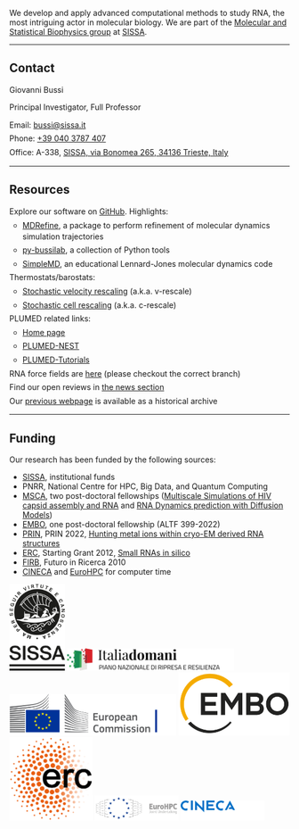 
We develop and apply advanced computational methods to study RNA, the most intriguing actor in molecular biology.
We are part of the <a target="_blank" href="https://msb.sissa.it">Molecular and Statistical Biophysics group</a>
at <a target="_blank" href="https://www.sissa.it">SISSA</a>.

---

## Contact

Giovanni Bussi

Principal Investigator, Full Professor  

<ul class="tight-list">
<li><i class="fas fa-envelope"></i> Email: <a target="_blank" href="mailto:bussi@sissa.it">bussi@sissa.it</a></li>
<li><i class="fas fa-phone"></i> Phone: <a target="_blank" href="tel:+390403787407">+39 040 3787 407</a></li>
<li><i class="fas fa-location-dot"></i> Office: A-338, <a target="_blank" href="https://maps.app.goo.gl/tNTxGpG9mjJVxbsX8">SISSA, via Bonomea 265, 34136 Trieste, Italy</a></li>
</ul>

---

## Resources

<ul class="tight-list">
<li><i class="fab fa-github"></i> Explore our software on <a target="_blank" href="https://github.com/bussilab">GitHub</a>. Highlights:
  <ul>
    <li><a target="_blank" href="https://github.com/bussilab/MDRefine">MDRefine</a>, a package to perform refinement of molecular dynamics simulation trajectories</li>
    <li><a target="_blank" href="https://github.com/bussilab/py-bussilab">py-bussilab</a>, a collection of Python tools</li>
    <li><a target="_blank" href="https://github.com/GiovanniBussi/simplemd">SimpleMD</a>, an educational Lennard-Jones molecular dynamics code</li>
  </ul>
</li>
  <li><i class="fa-solid fa-temperature-half"></i> Thermostats/barostats:
    <ul>
      <li><a target="_blank" href="https://github.com/GiovanniBussi/StochasticVelocityRescaling">Stochastic velocity rescaling</a> (a.k.a. v-rescale)</li>
      <li><a target="_blank" href="https://github.com/bussilab/crescale">Stochastic cell rescaling</a> (a.k.a. c-rescale)</li>
    </ul>
  </li>
    <li><i class="fas fa-crow"></i> PLUMED related links:
    <ul>
      <li><a target="_blank" href="https://www.plumed.org">Home page</a></li>
      <li><a target="_blank" href="https://www.plumed-nest.org">PLUMED-NEST</a></li>
      <li><a target="_blank" href="https://www.plumed-tutorials.org">PLUMED-Tutorials</a></li>
    </ul>
  </li>
<li><i class="fa-solid fa-dna"></i>RNA force fields are <a target="_blank" href="https://github.com/srnas/ff">here</a> (please checkout the correct branch)</li>
<li><i class="fas fa-clipboard"></i> Find our open reviews in <a target="_blank" href="./news?query=prereview.org">the news section</a></li>
<li><i class="fas fa-box-archive"></i> Our <a target="_blank" href="https://sites.google.com/site/giovannibussi">previous webpage</a> is available as a historical archive</li>
</ul>

---

## Funding

Our research has been funded by the following sources:
- [SISSA](https://www.sissa.it/), institutional funds
- PNRR, National Centre for HPC, Big Data, and Quantum Computing
- [MSCA](https://marie-sklodowska-curie-actions.ec.europa.eu/), two post-doctoral fellowships ([Multiscale Simulations of HIV capsid assembly and RNA](https://cordis.europa.eu/project/id/101109916) and [RNA Dynamics prediction with Diffusion Models](https://cordis.europa.eu/project/id/101152924))
- [EMBO](https://www.embo.org), one post-doctoral fellowship (ALTF 399-2022)
- [PRIN](https://prin.mur.gov.it/), PRIN 2022, [Hunting metal ions within cryo-EM derived RNA structures](https://bussilab.github.io/prin2022)
- [ERC](https://erc.europa.eu/), Starting Grant 2012, [Small RNAs in silico](http://www.srnas.sissa.it/home/)
- [FIRB](https://firb.miur.it/), Futuro in Ricerca 2010
- [CINECA](https://www.cineca.it) and [EuroHPC](https://eurohpc-ju.europa.eu) for computer time


<img src="logos/SISSA.png" alt="SISSA Logo"  width="100"/>
<img src="logos/PNRR.svg" alt="PNRR Logo" width="300"/> 
<img src="logos/EuropeanCommission.svg"  alt="European Commission Logo" width="300"/> 
<img src="logos/EMBO.svg" alt="EMBO Logo" width="200"/> 
<img src="logos/ERC.svg" alt="ERC Logo" width="150"/> 
<img src="logos/EuroHPC.svg" alt="EuroHPC Logo" width="150"/> 
<img src="logos/hpccineca.svg" alt="CINECA HPC Logo" width="150"/> 


<style>
  .tight-list {
      list-style: none; /* Remove bullets */
      padding: 0;
      margin: 0;
  }

  .tight-list li {
      margin: 5px 0; /* Reduce vertical spacing */
      line-height: 1.4; /* Adjust for readability */
  }
</style>

